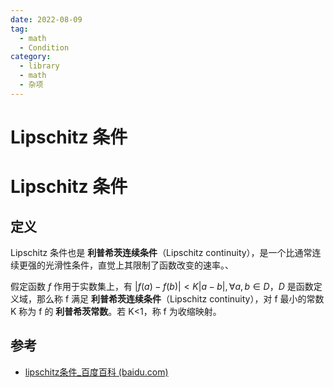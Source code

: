 ```yaml
---
date: 2022-08-09
tag:
  - math
  - Condition
category:
  - library
  - math
  - 杂项
---
```


# Lipschitz 条件

# Lipschitz 条件


## 定义

Lipschitz 条件也是 **利普希茨连续条件**（Lipschitz continuity），是一个比通常连续更强的光滑性条件，直觉上其限制了函数改变的速率。、

假定函数 $f$ 作用于实数集上，有 $|f(a)-f(b)|<K|a-b|, \forall a,b \in D$，$D$ 是函数定义域，那么称 f 满足 **利普希茨连续条件**（Lipschitz continuity），对 f 最小的常数 K 称为 f 的 **利普希茨常数**。若 K<1，称 f 为收缩映射。

## 参考

- [lipschitz条件_百度百科 (baidu.com)](https://baike.baidu.com/item/lipschitz条件/3601603)
